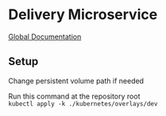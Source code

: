 # Delivery Microservice

[Global Documentation](https://doc-goodfood-ymt.notion.site/API-Documentation-79d18341ef67437cb9c5c7c71af84658?pvs=4)

## Setup

Change persistent volume path if needed

Run this command at the repository root  
`kubectl apply -k ./kubernetes/overlays/dev`
